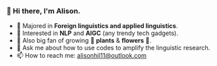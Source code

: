 ### 👋 Hi there, I'm Alison.
 - 📖 Majored in **Foreign linguistics and applied linguistics**.
 - 👀 Interested in **NLP** and **AIGC** (any trendy tech gadgets).
 - 🌱 Also big fan of growing :cactus: **plants** & **flowers** :hibiscus:.
 - 💬 Ask me about how to use codes to amplify the linguistic research.
 - 📫 How to reach me: alisonhjl11@outlook.com
<!--
**Alisonlll/Alisonlll** is a ✨ _special_ ✨ repository because its `README.md` (this file) appears on your GitHub profile.

Here are some ideas to get you started:

- 🔭 I’m currently working on ...
- 🌱 I’m currently learning ...
- 👯 I’m looking to collaborate on ...
- 🤔 I’m looking for help with ...
- 💬 Ask me about ...
- 📫 How to reach me: ...
- 😄 Pronouns: ...
- ⚡ Fun fact: ...
-->
